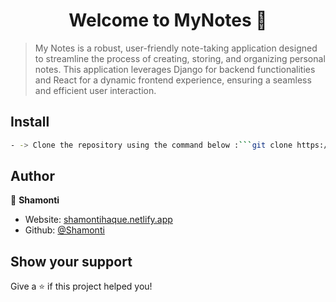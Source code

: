 <h1 align="center">Welcome to MyNotes 👋</h1>
<p>
</p>

> My Notes is a robust, user-friendly note-taking application designed to streamline the process of creating, storing, and organizing personal notes. This application leverages Django for backend functionalities and React for a dynamic frontend experience, ensuring a seamless and efficient user interaction.

## Install

```sh
- -> Clone the repository using the command below :```git clone https://github.com/Shamonti/mynotes.git```- -> Move into the directory where we have the project files :```cd mynotes```- -> Create a virtual environment :```# If you are on Windowsvirtualenv env# If you are on Linux or Macpython -m venv env```- -> Activate the virtual environment :```# If you are on Windows.\env\Scripts\activate# If you are on Linux or Macsource env/bin/activate```**Running the App**- -> To run the Notes App, we use :```python manage.py runserver```> ⚠ Then, the development server will be started at http://127.0.0.1:8000/>
```

## Author

👤 **Shamonti**

* Website: [shamontihaque.netlify.app](https://shamontihaque.netlify.app)
* Github: [@Shamonti](https://github.com/Shamonti)

## Show your support

Give a ⭐️ if this project helped you!
